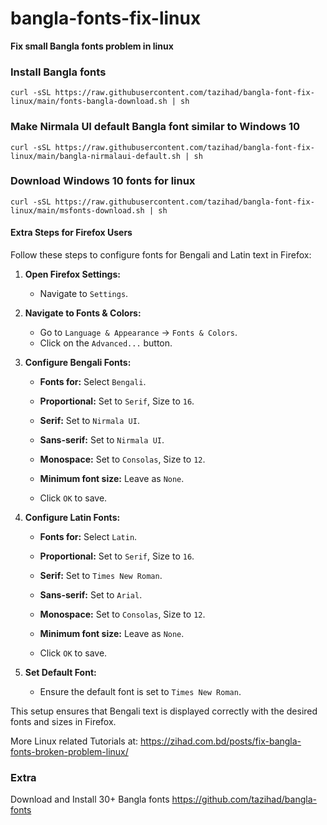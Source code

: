 # bangla-fonts-fix-linux
**Fix small Bangla fonts problem in linux**  
### Install Bangla fonts
```
curl -sSL https://raw.githubusercontent.com/tazihad/bangla-font-fix-linux/main/fonts-bangla-download.sh | sh
```

### Make Nirmala UI default Bangla font similar to Windows 10
```
curl -sSL https://raw.githubusercontent.com/tazihad/bangla-font-fix-linux/main/bangla-nirmalaui-default.sh | sh
```

### Download Windows 10 fonts for linux
```
curl -sSL https://raw.githubusercontent.com/tazihad/bangla-font-fix-linux/main/msfonts-download.sh | sh
```

#### Extra Steps for Firefox Users

Follow these steps to configure fonts for Bengali and Latin text in Firefox:

1. **Open Firefox Settings:**
   - Navigate to `Settings`.

2. **Navigate to Fonts & Colors:**
   - Go to `Language & Appearance` -> `Fonts & Colors`.
   - Click on the `Advanced...` button.

3. **Configure Bengali Fonts:**
   - **Fonts for:** Select `Bengali`.
   - **Proportional:** Set to `Serif`, Size to `16`.
   - **Serif:** Set to `Nirmala UI`.
   - **Sans-serif:** Set to `Nirmala UI`.
   - **Monospace:** Set to `Consolas`, Size to `12`.
   - **Minimum font size:** Leave as `None`.

   - Click `OK` to save.

4. **Configure Latin Fonts:**
   - **Fonts for:** Select `Latin`.
   - **Proportional:** Set to `Serif`, Size to `16`.
   - **Serif:** Set to `Times New Roman`.
   - **Sans-serif:** Set to `Arial`.
   - **Monospace:** Set to `Consolas`, Size to `12`.
   - **Minimum font size:** Leave as `None`.

   - Click `OK` to save.

5. **Set Default Font:**
   - Ensure the default font is set to `Times New Roman`.

This setup ensures that Bengali text is displayed correctly with the desired fonts and sizes in Firefox.

More Linux related Tutorials at: https://zihad.com.bd/posts/fix-bangla-fonts-broken-problem-linux/

### Extra
Download and Install 30+ Bangla fonts
https://github.com/tazihad/bangla-fonts
